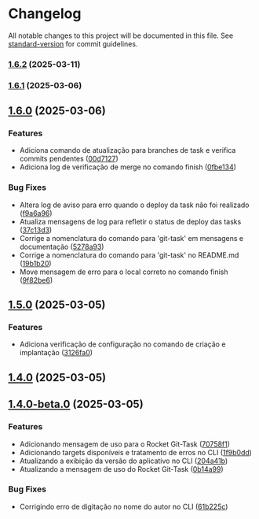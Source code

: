 # Changelog

All notable changes to this project will be documented in this file. See [standard-version](https://github.com/conventional-changelog/standard-version) for commit guidelines.

### [1.6.2](https://github.com/tihhgoncalves/rocket-git-task/compare/v1.6.1...v1.6.2) (2025-03-11)

### [1.6.1](https://github.com/tihhgoncalves/rocket-git-task/compare/v1.6.0...v1.6.1) (2025-03-06)

## [1.6.0](https://github.com/tihhgoncalves/rocket-git-task/compare/v1.5.0...v1.6.0) (2025-03-06)


### Features

* Adiciona comando de atualização para branches de task e verifica commits pendentes ([00d7127](https://github.com/tihhgoncalves/rocket-git-task/commit/00d7127fde31c3e1200aa1a6047839a60c9bcdaa))
* Adiciona log de verificação de merge no comando finish ([0fbe134](https://github.com/tihhgoncalves/rocket-git-task/commit/0fbe13462db0b5e34eb7ec1daba13013a0db6239))


### Bug Fixes

* Altera log de aviso para erro quando o deploy da task não foi realizado ([f9a6a96](https://github.com/tihhgoncalves/rocket-git-task/commit/f9a6a965169a0508a391cced02d66ad337083a52))
* Atualiza mensagens de log para refletir o status de deploy das tasks ([37c13d3](https://github.com/tihhgoncalves/rocket-git-task/commit/37c13d3d718227f6fe114715fcbf0df5b19be963))
* Corrige a nomenclatura do comando para 'git-task' em mensagens e documentação ([5278a93](https://github.com/tihhgoncalves/rocket-git-task/commit/5278a935a44366c5c1d2b210810270f838c60749))
* Corrige a nomenclatura do comando para 'git-task' no README.md ([19b1b20](https://github.com/tihhgoncalves/rocket-git-task/commit/19b1b200c44dca01de60d8f6ee8399c2bf81e872))
* Move mensagem de erro para o local correto no comando finish ([9f82be6](https://github.com/tihhgoncalves/rocket-git-task/commit/9f82be62cd259b46c5903ccd3504a84d6f2fc1fd))

## [1.5.0](https://github.com/tihhgoncalves/rocket-git-task/compare/v1.4.0...v1.5.0) (2025-03-05)


### Features

* Adiciona verificação de configuração no comando de criação e implantação ([3126fa0](https://github.com/tihhgoncalves/rocket-git-task/commit/3126fa05dc40dec42d708b5dee3977a58ff6a9d9))

## [1.4.0](https://github.com/tihhgoncalves/rocket-git-task/compare/v1.4.0-beta.0...v1.4.0) (2025-03-05)

## [1.4.0-beta.0](https://github.com/tihhgoncalves/rocket-git-task/compare/v1.3.0...v1.4.0-beta.0) (2025-03-05)


### Features

* Adicionando mensagem de uso para o Rocket Git-Task ([70758f1](https://github.com/tihhgoncalves/rocket-git-task/commit/70758f174017633576e5cd93c96b170bb56f4300))
* Adicionando targets disponíveis e tratamento de erros no CLI ([1f9b0dd](https://github.com/tihhgoncalves/rocket-git-task/commit/1f9b0dd15750867b576ee20a40b6e55fc3848033))
* Atualizando a exibição da versão do aplicativo no CLI ([204a41b](https://github.com/tihhgoncalves/rocket-git-task/commit/204a41bd97b2c18533fa7a42546ef9b7497a089c))
* Atualizando a mensagem de uso do Rocket Git-Task ([0b14a99](https://github.com/tihhgoncalves/rocket-git-task/commit/0b14a99ebe7911c68a5bdbc7c8d9a835ee9a821b))


### Bug Fixes

* Corrigindo erro de digitação no nome do autor no CLI ([61b225c](https://github.com/tihhgoncalves/rocket-git-task/commit/61b225c27d6b9b5bd2926cfa313080bbd9e9bcad))
